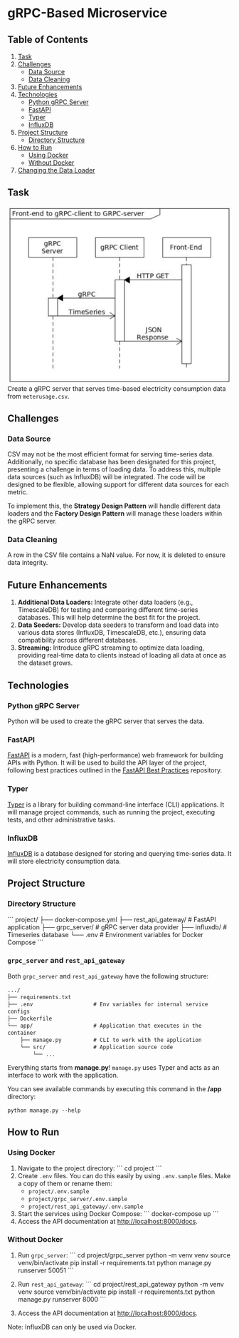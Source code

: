 
# gRPC-Based Microservice

## Table of Contents
1. [Task](#task)
2. [Challenges](#challenges)
   - [Data Source](#data-source)
   - [Data Cleaning](#data-cleaning)
3. [Future Enhancements](#future-enhancements)
4. [Technologies](#technologies)
   - [Python gRPC Server](#python-grpc-server)
   - [FastAPI](#fastapi)
   - [Typer](#typer)
   - [InfluxDB](#influxdb)
5. [Project Structure](#project-structure)
   - [Directory Structure](#directory-structure)
6. [How to Run](#how-to-run)
   - [Using Docker](#using-docker)
   - [Without Docker](#without-docker)
7. [Changing the Data Loader](#changing-the-data-loader)

## Task
![Task Overview](./README-assets/task-graph.png)  
Create a gRPC server that serves time-based electricity consumption data from `meterusage.csv`.

## Challenges

### Data Source
CSV may not be the most efficient format for serving time-series data. Additionally, no specific database has been designated for this project, presenting a challenge in terms of loading data. To address this, multiple data sources (such as InfluxDB) will be integrated. The code will be designed to be flexible, allowing support for different data sources for each metric.

To implement this, the **Strategy Design Pattern** will handle different data loaders and the **Factory Design Pattern** will manage these loaders within the gRPC server.

### Data Cleaning
A row in the CSV file contains a NaN value. For now, it is deleted to ensure data integrity.

## Future Enhancements
1. **Additional Data Loaders:** Integrate other data loaders (e.g., TimescaleDB) for testing and comparing different time-series databases. This will help determine the best fit for the project.
2. **Data Seeders:** Develop data seeders to transform and load data into various data stores (InfluxDB, TimescaleDB, etc.), ensuring data compatibility across different databases.
3. **Streaming:** Introduce gRPC streaming to optimize data loading, providing real-time data to clients instead of loading all data at once as the dataset grows.

## Technologies

### Python gRPC Server
Python will be used to create the gRPC server that serves the data.

### FastAPI
[FastAPI](https://fastapi.tiangolo.com/) is a modern, fast (high-performance) web framework for building APIs with Python. It will be used to build the API layer of the project, following best practices outlined in the [FastAPI Best Practices](https://github.com/zhanymkanov/fastapi-best-practices) repository.

### Typer
[Typer](https://typer.tiangolo.com/) is a library for building command-line interface (CLI) applications. It will manage project commands, such as running the project, executing tests, and other administrative tasks.

### InfluxDB
[InfluxDB](https://www.influxdata.com/) is a database designed for storing and querying time-series data. It will store electricity consumption data.

## Project Structure

### Directory Structure
\`\`\`
project/
├── docker-compose.yml
├── rest_api_gateway/      # FastAPI application
├── grpc_server/           # gRPC server data provider
├── influxdb/              # Timeseries database
└── .env                   # Environment variables for Docker Compose
\`\`\`

### `grpc_server` and `rest_api_gateway`
Both `grpc_server` and `rest_api_gateway` have the following structure:
```
.../
├── requirements.txt
├── .env                   # Env variables for internal service configs
├── Dockerfile
└── app/                   # Application that executes in the container
    ├── manage.py          # CLI to work with the application
    └── src/               # Application source code
        └── ...
```

Everything starts from **manage.py**! `manage.py` uses Typer and acts as an interface to work with the application.

You can see available commands by executing this command in the **/app** directory:
```
python manage.py --help
```

## How to Run

### Using Docker

1. Navigate to the project directory:
   \`\`\`
   cd project
   \`\`\`
2. Create `.env` files. You can do this easily by using `.env.sample` files. Make a copy of them or rename them:
   - `project/.env.sample`
   - `project/grpc_server/.env.sample`
   - `project/rest_api_gateway/.env.sample`
3. Start the services using Docker Compose:
   \`\`\`
   docker-compose up
   \`\`\`
4. Access the API documentation at [http://localhost:8000/docs](http://localhost:8000/docs).

### Without Docker

1. Run `grpc_server`:
   \`\`\`
   cd project/grpc_server
   python -m venv venv
   source venv/bin/activate
   pip install -r requirements.txt
   python manage.py runserver 50051
   \`\`\`

2. Run `rest_api_gateway`:
   \`\`\`
   cd project/rest_api_gateway
   python -m venv venv
   source venv/bin/activate
   pip install -r requirements.txt
   python manage.py runserver 8000
   \`\`\`

3. Access the API documentation at [http://localhost:8000/docs](http://localhost:8000/docs).

Note: InfluxDB can only be used via Docker.


